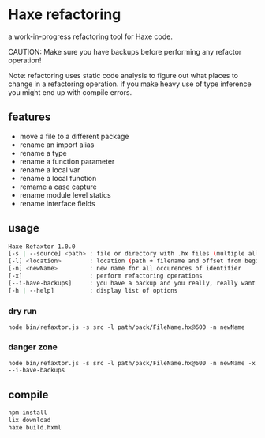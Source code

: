 # Haxe refactoring

a work-in-progress refactoring tool for Haxe code.

CAUTION: Make sure you have backups before performing any refactor operation!

Note: refactoring uses static code analysis to figure out what places to change in a refactoring operation. if you make heavy use of type inference you might end up with compile errors.

## features

* move a file to a different package
* rename an import alias
* rename a type
* rename a function parameter
* rename a local var
* rename a local function
* remame a case capture
* rename module level statics
* rename interface fields

## usage

```bash
Haxe Refaxtor 1.0.0
[-s | --source] <path> : file or directory with .hx files (multiple allowed)
[-l] <location>        : location (path + filename and offset from beginning of file) of identifier to refactor - <src/pack/Filename.hx@123>
[-n] <newName>         : new name for all occurences of identifier
[-x]                   : perform refactoring operations
[--i-have-backups]     : you have a backup and you really, really want to refactor
[-h | --help]          : display list of options
```

### dry run

`node bin/refaxtor.js -s src -l path/pack/FileName.hx@600 -n newName`

### danger zone

`node bin/refaxtor.js -s src -l path/pack/FileName.hx@600 -n newName -x --i-have-backups`

## compile

```bash
npm install
lix download
haxe build.hxml
```
